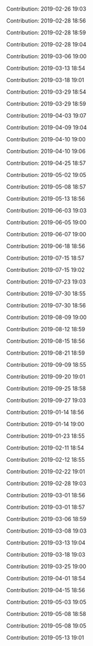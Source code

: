 Contribution: 2019-02-26 19:03

Contribution: 2019-02-28 18:56

Contribution: 2019-02-28 18:59

Contribution: 2019-02-28 19:04

Contribution: 2019-03-06 19:00

Contribution: 2019-03-13 18:54

Contribution: 2019-03-18 19:01

Contribution: 2019-03-29 18:54

Contribution: 2019-03-29 18:59

Contribution: 2019-04-03 19:07

Contribution: 2019-04-09 19:04

Contribution: 2019-04-10 19:00

Contribution: 2019-04-10 19:06

Contribution: 2019-04-25 18:57

Contribution: 2019-05-02 19:05

Contribution: 2019-05-08 18:57

Contribution: 2019-05-13 18:56

Contribution: 2019-06-03 19:03

Contribution: 2019-06-05 19:00

Contribution: 2019-06-07 19:00

Contribution: 2019-06-18 18:56

Contribution: 2019-07-15 18:57

Contribution: 2019-07-15 19:02

Contribution: 2019-07-23 19:03

Contribution: 2019-07-30 18:55

Contribution: 2019-07-30 18:56

Contribution: 2019-08-09 19:00

Contribution: 2019-08-12 18:59

Contribution: 2019-08-15 18:56

Contribution: 2019-08-21 18:59

Contribution: 2019-09-09 18:55

Contribution: 2019-09-20 19:01

Contribution: 2019-09-25 18:58

Contribution: 2019-09-27 19:03

Contribution: 2019-01-14 18:56

Contribution: 2019-01-14 19:00

Contribution: 2019-01-23 18:55

Contribution: 2019-02-11 18:54

Contribution: 2019-02-12 18:55

Contribution: 2019-02-22 19:01

Contribution: 2019-02-28 19:03

Contribution: 2019-03-01 18:56

Contribution: 2019-03-01 18:57

Contribution: 2019-03-06 18:59

Contribution: 2019-03-08 19:03

Contribution: 2019-03-13 19:04

Contribution: 2019-03-18 19:03

Contribution: 2019-03-25 19:00

Contribution: 2019-04-01 18:54

Contribution: 2019-04-15 18:56

Contribution: 2019-05-03 19:05

Contribution: 2019-05-08 18:58

Contribution: 2019-05-08 19:05

Contribution: 2019-05-13 19:01

